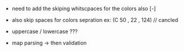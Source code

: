 - need to add the skiping whitscpaces for the colors also [-]

- also skip spaces for colors sepration ex: (C 50  , 22 , 124) // cancled 

- uppercase / lowercase ??? 

- map parsing -> then validation 